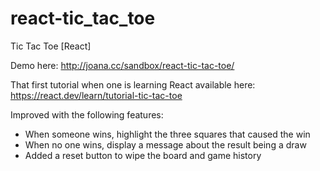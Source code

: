 # react-tic_tac_toe
 Tic Tac Toe [React]
 
 Demo here: http://joana.cc/sandbox/react-tic-tac-toe/
 
 That first tutorial when one is learning React available here: https://react.dev/learn/tutorial-tic-tac-toe
 
 Improved with the following features:
 - When someone wins, highlight the three squares that caused the win
 - When no one wins, display a message about the result being a draw
 - Added a reset button to wipe the board and game history


